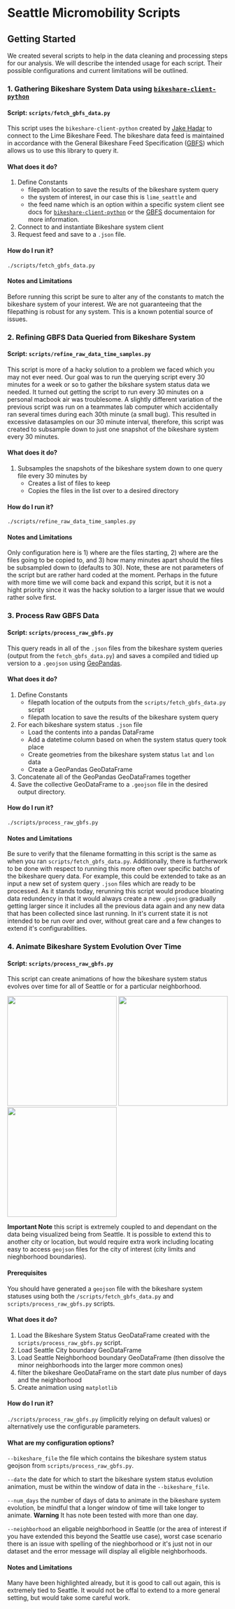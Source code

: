 # Seattle Micromobility Scripts

## Getting Started

We created several scripts to help in the data cleaning and processing steps for our analysis.
We will describe the intended usage for each script.
Their possible configurations and current limitations will be outlined.

### 1. Gathering Bikeshare System Data using [`bikeshare-client-python`](https://github.com/jakehadar/bikeshare-client-python)

#### Script: `scripts/fetch_gbfs_data.py`

This script uses the `bikeshare-client-python` created by [Jake Hadar](https://github.com/jakehadar) to connect to the Lime Bikeshare Feed.
The bikeshare data feed is maintained in accordance with the General Bikeshare Feed Specification ([GBFS](https://github.com/MobilityData/gbfs?tab=readme-ov-file#what-is-gbfs)) which allows us to use this library to query it.

#### What does it do?

1. Define Constants
    * filepath location to save the results of the bikeshare system query
    * the system of interest, in our case this is `lime_seattle` and
    * the feed name which is an option within a specific system client see docs for [`bikeshare-client-python`](https://github.com/jakehadar/bikeshare-client-python) or the [GBFS](https://github.com/MobilityData/gbfs?tab=readme-ov-file#what-is-gbfs) documentaion for more information.
2. Connect to and instantiate Bikeshare system client
3. Request feed and save to a `.json` file.

#### How do I run it?
`./scripts/fetch_gbfs_data.py`

#### Notes and Limitations
Before running this script be sure to alter any of the constants to match the bikeshare system of your interest.
We are not guaranteeing that the filepathing is robust for any system.
This is a known potential source of issues.


### 2. Refining GBFS Data Queried from Bikeshare System

#### Script: `scripts/refine_raw_data_time_samples.py`

This script is more of a hacky solution to a problem we faced which you may not ever need.
Our goal was to run the querying script every 30 minutes for a week or so to gather the bikshare system status data we needed.
It turned out getting the script to run every 30 minutes on a personal macbook air was troublesome.
A slightly different variation of the previous script was run on a teammates lab computer which accidentally ran several times during each 30th minute (a small bug).
This resulted in excessive datasamples on our 30 minute interval, therefore, this script was created to subsample down to just one snapshot of the bikeshare system every 30 minutes.

#### What does it do?

1. Subsamples the snapshots of the bikeshare system down to one query file every 30 minutes by
    * Creates a list of files to keep
    * Copies the files in the list over to a desired directory

#### How do I run it?
`./scripts/refine_raw_data_time_samples.py`

#### Notes and Limitations
Only configuration here is 1) where are the files starting, 2) where are the files going to be copied to, and 3) how many minutes apart should the files be subsampled down to (defaults to 30).
Note, these are not parameters of the script but are rather hard coded at the moment.
Perhaps in the future with more time we will come back and expand this script, but it is not a hight priority since it was the hacky solution to a larger issue that we would rather solve first.

### 3. Process Raw GBFS Data

#### Script: `scripts/process_raw_gbfs.py`

This query reads in all of the `.json` files from the bikeshare system queries (output from the `fetch_gbfs_data.py`) and saves a compiled and tidied up version to a `.geojson` using [GeoPandas](https://geopandas.org/en/stable/index.html).

#### What does it do?

1. Define Constants
    * filepath location of the outputs from the `scripts/fetch_gbfs_data.py` script
    * filepath location to save the results of the bikeshare system query
2. For each bikeshare system status `.json` file
    * Load the contents into a pandas DataFrame
    * Add a datetime column based on when the system status query took place
    * Create geometries from the bikeshare system status `lat` and `lon` data
    * Create a GeoPandas GeoDataFrame
3. Concatenate all of the GeoPandas GeoDataFrames together
4. Save the collective GeoDataFrame to a `.geojson` file in the desired output directory.

#### How do I run it?
`./scripts/process_raw_gbfs.py`

#### Notes and Limitations
Be sure to verify that the filename formatting in this script is the same as when you ran `scripts/fetch_gbfs_data.py`.
Additionally, there is furtherwork to be done with respect to running this more often over specific batchs of the bikeshare query data.
For example, this could be extended to take as an input a new set of system query `.json` files which are ready to be processed.
As it stands today, rerunning this script would produce bloating data redundency in that it would always create a new `.geojson` gradually getting larger since it includes all the previous data again and any new data that has been collected since last running.
In it's current state it is not intended to be run over and over, without great care and a few changes to extend it's configurabilities.

### 4. Animate Bikeshare System Evolution Over Time

#### Script: `scripts/process_raw_gbfs.py`

This script can create animations of how the bikeshare system status evolves over time for all of Seattle or for a particular neighborhood.

<p float="left">
  <img src="../visuals/bike_share_system_evolution_Downtown_2025-02-22_2025-02-22.gif" width="250" />
  <img src="../visuals/bike_share_system_evolution_University_District_2025-02-22_2025-02-22.gif" width="250" />
  <img src="../visuals/bike_share_system_evolution_Seattle_2025-02-22_2025-02-22.gif" width="250" />
</p>

**Important Note** this script is extremely coupled to and dependant on the data being visualized being from Seattle.
It is possible to extend this to another city or location, but would require extra work including locating easy to access `geojson` files for the city of interest (city limits and nieghborhood boundaries).

#### Prerequisites
You should have generated a `geojson` file with the bikeshare system statuses using both the `/scripts/fetch_gbfs_data.py` and `scripts/process_raw_gbfs.py` scripts.

#### What does it do?

1. Load the Bikeshare System Status GeoDataFrame created with the `scripts/process_raw_gbfs.py` script.
2. Load Seattle City boundary GeoDataFrame
3. Load Seattle Neighborhood boundary GeoDataFrame (then dissolve the minor neighborhoods into the larger more common ones)
4. filter the bikeshare GeoDataFrame on the start date plus number of days and the neighborhood
5. Create animation using `matplotlib`

#### How do I run it?
`./scripts/process_raw_gbfs.py` (implicitly relying on default values) or alternatively use the configurable parameters.

#### What are my configuration options?
`--bikeshare_file` the file which contains the bikeshare system status geojson from `scripts/process_raw_gbfs.py`.

`--date` the date for which to start the bikeshare system status evolution animation, must be within the window of data in the `--bikeshare_file`.

`--num_days` the number of days of data to animate in the bikeshare system evolution, be mindful that a longer window of time will take longer to animate. **Warning** It has note been tested with more than one day.

`--neighborhood` an eligable neighborhood in Seattle (or the area of interest if you have extended this beyond the Seattle use case), worst case scenario there is an issue with spelling of the nieghborhood or it's just not in our dataset and the error message will display all eligible neighborhoods.

#### Notes and Limitations

Many have been highlighted already, but it is good to call out again, this is extremely tied to Seattle.
It would not be offal to extend to a more general setting, but would take some careful work.